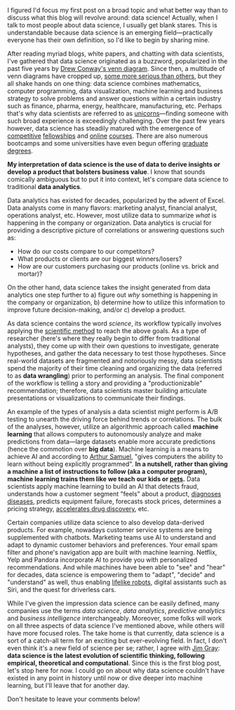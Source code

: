 I figured I'd focus my first post on a broad topic and what better way than to discuss what this blog will revolve around: data science! Actually, when I talk to most people about data science, I usually get blank stares. This is understandable because data science is an emerging field&mdash;practically everyone has their own definition, so I'd like to begin by sharing mine.
<!-- TEASER_END -->

After reading myriad blogs, white papers, and chatting with data scientists, I've gathered that data science originated as a buzzword, popularized in the past five years by [Drew Conway's venn diagram](http://drewconway.com/zia/2013/3/26/the-data-science-venn-diagram). Since then, a multitude of venn diagrams have cropped up, [some more serious than others](http://joelgrus.com/2013/06/09/post-prism-data-science-venn-diagram), but they all shake hands on one thing: data science combines mathematics, computer programming, data visualization, machine learning and business strategy to solve problems and answer questions within a certain industry such as finance, pharma, energy, healthcare, manufacturing, etc. Perhaps that's why data scientists are referred to as [unicorns](http://www.forbes.com/sites/theopriestley/2015/07/01/chasing-big-data-and-the-data-scientist-unicorn/#2529a3693bdb)&mdash;finding someone with such broad experience is exceedingly challenging. Over the past few years however, data science has steadily matured with the emergence of [competitive](https://www.thedataincubator.com) [fellowships](http://insightdatascience.com) and [online](https://www.coursera.org/browse/data-science) [courses](https://www.udacity.com/courses/data-science). There are also numerous bootcamps and some universities have even begun offering [graduate degrees](https://datascience.berkeley.edu).

**My interpretation of data science is the use of data to derive insights or develop a product that bolsters business value**. I know that sounds comically ambiguous but to put it into context, let's compare data science to traditional **data analytics**.

Data analytics has existed for decades, popularized by the advent of Excel. Data analysts come in many flavors: marketing analyst, financial analyst, operations analyst, etc. However, most utilize data to summarize *what* is happening in the company or organization. Data analytics is crucial for providing a descriptive picture of correlations or answering questions such as:

- How do our costs compare to our competitors? 
- What products or clients are our biggest winners/losers?
- How are our customers purchasing our products (online vs. brick and mortar)? 

On the other hand, data science takes the insight generated from data analytics one step further to a) figure out *why* something is happening in the company or organization, b) determine how to utilize this information to improve future decision-making, and/or c) develop a product. 

As data science contains the word *science*, its workflow typically involves applying the [scientific method](http://science.howstuffworks.com/innovation/scientific-experiments/scientific-method6.htm) to reach the above goals. As a type of researcher (here's where they really begin to differ from traditional analysts), they come up with their own questions to investigate, generate hypotheses, and gather the data necessary to test those hypotheses. Since real-world datasets are fragmented and notoriously messy, data scientists spend the majority of their time cleaning and organizing the data (referred to as **data wrangling**) prior to performing an analysis. The final component of the workflow is telling a story and providing a "productionizable" recommendation; therefore, data scientists master building articulate presentations or visualizations to communicate their findings.

An example of the types of analysis a data scientist might perform is A/B testing to unearth the driving force behind trends or correlations. The bulk of the analyses, however, utilize an algorithmic approach called **machine learning** that allows computers to autonomously analyze and make predictions from data&mdash;large datasets enable more accurate predictions (hence the commotion over **big data**). Machine learning is a means to achieve AI and according to [Arthur Samuel](http://domino.research.ibm.com/tchjr/journalindex.nsf/600cc5649e2871db852568150060213c/3d602ed510e01ee985256bfa0067fb65!OpenDocument), "gives computers the ability to learn without being explicitly programmed". **In a nutshell, rather than giving a machine a list of instructions to follow (aka a computer program), machine learning trains them like we teach our kids or [pets](https://www.wired.com/2016/05/the-end-of-code).** Data scientists apply machine learning to build an AI that detects fraud, understands how a customer segment "feels" about a product, [diagnoses](https://blog.insightdatascience.com/head-over-heels-detecting-parkinsons-disease-from-accelerometer-data-b36aa46e320b#.gymp0w30k) [diseases](http://www.slate.com/articles/health_and_science/ucsc2015/2015/04/decoding_and_defeating_cancer_with_data_science.html), predicts equipment failure, forecasts stock prices, determines a pricing strategy, [accelerates drug discovery](http://www.huffingtonpost.com/adi-gaskell/using-machine-learning-to_b_12049046.html), etc.

Certain companies utilize data science to also develop data-derived products. For example, nowadays customer service systems are being supplemented with chatbots. Marketing teams use AI to understand and adapt to dynamic customer behaviors and preferences. Your email spam filter and phone's navigation app are built with machine learning. Netflix, Yelp and Pandora incorporate AI to provide you with personalized recommendations. And while machines have been able to "see" and "hear" for decades, data science is empowering them to "adapt", "decide" and "understand" as well, thus enabling [lifelike robots](https://www.youtube.com/watch?v=rVlhMGQgDkY&t=2s), digital assistants such as Siri, and the quest for driverless cars. 

While I've given the impression data science can be easily defined, many companies use the terms *data science*, *data analytics*, *predictive analytics* and *business intelligence* interchangeably. Moreover, some folks will work on all three aspects of data science I've mentioned above, while others will have more focused roles. The take home is that currently, data science is a sort of a catch-all term for an exciting but ever-evolving field. In fact, I don't even think it's a new field of science per se; rather, I agree with [Jim Gray](https://www.amazon.com/Fourth-Paradigm-Data-Intensive-Scientific-Discovery/dp/0982544200): **data science is the latest evolution of scientific thinking, following empirical, theoretical and computational**. Since this is the first blog post, let's stop here for now. I could go on about why data science couldn't have existed in any point in history until now or dive deeper into machine learning, but I'll leave that for another day. 

Don't hesitate to leave your comments below!